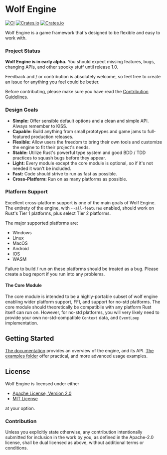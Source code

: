 # Wolf Engine
[![CI](https://github.com/AlexiWolf/wolf_engine/actions/workflows/ci.yml/badge.svg)](https://github.com/AlexiWolf/wolf_engine/actions/workflows/ci.yml)
[![Crates.io](https://img.shields.io/crates/l/wolf_engine)](https://github.com/AlexiWolf/wolf_engine#license)
[![Crates.io](https://img.shields.io/crates/v/wolf_engine)](https://crates.io/crates/wolf_engine)

Wolf Engine is a game framework that's designed to be flexible and easy to work with.

### Project Status

**Wolf Engine is in early alpha.** You should expect missing features, bugs, changing APIs, and other spooky stuff 
until release 1.0.

Feedback and / or contribution is absolutely welcome, so feel free to create an issue for anything you feel could be 
better.

Before contributing, please make sure you have read the [Contribution Guidelines](#Contribution).

### Design Goals

- **Simple:** Offer sensible default options and a clean and simple API.  Always remember to KISS.
- **Capable:** Build anything from small prototypes and game jams to full-featured production releases.
- **Flexible:** Allow users the freedom to bring their own tools and customize the engine to fit their project's needs.
- **Stable:** Utilize Rust's powerful type system and good BDD / TDD practices to squash bugs before they appear.
- **Light:** Every module except the core module is optional, so if it's not needed it won't be included.
- **Fast:** Code should strive to run as fast as possible.
- **Cross-Platform:** Run on as many platforms as possible.

### Platform Support 

Excellent cross-platform support is one of the main goals of Wolf Engine.  The entirety of the engine, with
`--all-features` enabled, should work on Rust's Tier 1 platforms, plus select Tier 2 platforms.  

The major supported platforms are:

- Windows
- Linux
- MacOS 
- Android 
- IOS
- WASM

Failure to build / run on these platforms should be treated as a bug.  Please create a bug report if you run into any 
problems.

#### The Core Module 

The core module is intended to be a highly-portable subset of wolf engine enabling wider platform support, FFI, and 
support for no-std platforms.  The core module should theoretically be compatibile with any platform Rust itself can 
run on.  However, for no-std platforms, you will very likely need to provide your own no-std-compatible `Context` 
data, and `EventLoop` implementation.

## Getting Started

[The documentation](https://docs.rs/wolf_engine/latest/wolf_engine/) provides an overview of the engine, and its API.
[The examples folder](https://github.com/AlexiWolf/wolf_engine/tree/main/examples) offer practical, and more advanced 
usage examples.

## License

Wolf Engine is licensed under either

- [Apache License, Version 2.0](LICENSE-APACHE)
- [MIT License](LICENSE-MIT)

at your option.

### Contribution

Unless you explicitly state otherwise, any contribution intentionally submitted for inclusion in the work by you, as 
defined in the Apache-2.0 license, shall be dual licensed as above, without additional terms or conditions.

